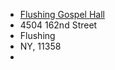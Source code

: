 <ul class="vcard">
  <li class="fn"><a href="/location" class="link">Flushing Gospel Hall</a></li>
  <li class="street-address">4504 162nd Street</li>
  <li class="locality">Flushing</li>
  <li><span class="state">NY</span>, <span class="zip">11358</span><li>
</ul>

